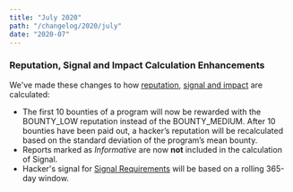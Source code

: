 ```yaml
---
title: "July 2020"
path: "/changelog/2020/july"
date: "2020-07"
---
```


### Reputation, Signal and Impact Calculation Enhancements
We've made these changes to how [reputation](/hackers/reputation.html), [signal and impact](/hackers/signal-and-impact.html) are calculated:  
* The first 10 bounties of a program will now be rewarded with the BOUNTY_LOW reputation instead of the BOUNTY_MEDIUM. After 10 bounties have been paid out, a hacker’s reputation will be recalculated based on the standard deviation of the program’s mean bounty.
* Reports marked as *Informative* are now **not** included in the calculation of Signal.
* Hacker's signal for [Signal Requirements](/hackers/restricted-from-submissions.html#signal-requirements) will be based on a rolling 365-day window.
 
